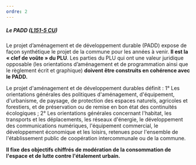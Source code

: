 ```yaml
---
ordre: 2
---
```


##### Le PADD ([L151-5 CU](https://www.legifrance.gouv.fr/codes/section_lc/LEGITEXT000006074075/LEGISCTA000031211157/#LEGISCTA000031211915))

Le projet d’aménagement et de développement durable (PADD) expose de façon synthétique le projet de la commune pour les années à venir. **Il est la « clef de voûte » du PLU**. Les parties du PLU qui ont une valeur juridique opposable (les orientations d’aménagement et de programmation  ainsi que le règlement écrit et graphique) **doivent être construits en cohérence avec le PADD.**

Le projet d'aménagement et de développement durables définit :
1° Les orientations générales des politiques d'aménagement, d'équipement, d'urbanisme, de
paysage, de protection des espaces naturels, agricoles et forestiers, et de préservation ou de remise en bon état des continuités écologiques ;
2° Les orientations générales concernant l'habitat, les transports et les déplacements, les réseaux d'énergie, le développement des communications numériques, l'équipement commercial, le développement économique et les loisirs, retenues pour l'ensemble de l'établissement public de coopération intercommunale ou de la commune.

**Il fixe des objectifs chiffrés de modération de la consommation de l'espace et de lutte contre l'étalement urbain.**
